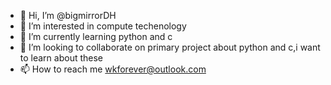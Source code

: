 - 👋 Hi, I’m @bigmirrorDH
- 👀 I’m interested in compute techenology
- 🌱 I’m currently learning python and c
- 💞️ I’m looking to collaborate on primary project about python and c,i want to learn about these
- 📫 How to reach me wkforever@outlook.com

<!---
bigmirrorDH/bigmirrorDH is a ✨ special ✨ repository because its `README.md` (this file) appears on your GitHub profile.
You can click the Preview link to take a look at your changes.
--->

